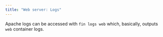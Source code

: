 ```yaml
---
title: "Web server: Logs"
---
```



Apache logs can be accessed with `fin logs web` which, basically, outputs `web` container logs.
